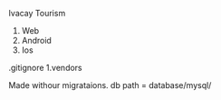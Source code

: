 Ivacay Tourism 
1. Web
2. Android
3. Ios

.gitignore
1.vendors

Made withour migrataions.
db path = database/mysql/
